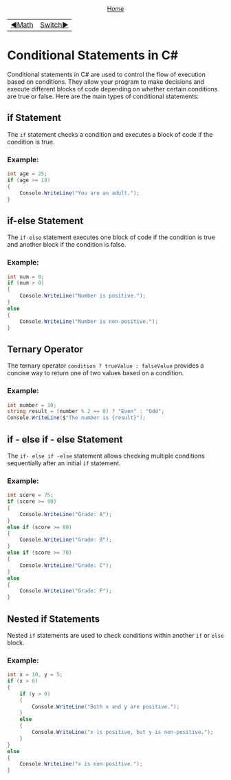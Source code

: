 <div align="center">
    <a href="/README.md">Home</a>
</div>
<table align=center>
  <tr>
    <td align="left">
      <a href="../numbers/02_math.md">◀️Math</a>
    </td>
    <td align="right">
      <a href="./02_switch.md">Switch▶️</a>
    </td>
  </tr>
</table>

# Conditional Statements in C#

Conditional statements in C# are used to control the flow of execution based on conditions. They allow your program to make decisions and execute different blocks of code depending on whether certain conditions are true or false. Here are the main types of conditional statements:

## if Statement

The `if` statement checks a condition and executes a block of code if the condition is true.

### Example:

```csharp
int age = 25;
if (age >= 18)
{
    Console.WriteLine("You are an adult.");
}
```

## if-else Statement

The `if-else` statement executes one block of code if the condition is true and another block if the condition is false.

### Example:

```csharp
int num = 0;
if (num > 0)
{
    Console.WriteLine("Number is positive.");
}
else
{
    Console.WriteLine("Number is non-positive.");
}
```

## Ternary Operator

The ternary operator `condition ? trueValue : falseValue` provides a concise way to return one of two values based on a condition.

### Example:

```csharp
int number = 10;
string result = (number % 2 == 0) ? "Even" : "Odd";
Console.WriteLine($"The number is {result}");
```

## if - else if - else Statement

The `if- else if -else` statement allows checking multiple conditions sequentially after an initial `if` statement.

### Example:

```csharp
int score = 75;
if (score >= 90)
{
    Console.WriteLine("Grade: A");
}
else if (score >= 80)
{
    Console.WriteLine("Grade: B");
}
else if (score >= 70)
{
    Console.WriteLine("Grade: C");
}
else
{
    Console.WriteLine("Grade: F");
}
```

## Nested if Statements

Nested `if` statements are used to check conditions within another `if` or `else` block.

### Example:

```csharp
int x = 10, y = 5;
if (x > 0)
{
    if (y > 0)
    {
        Console.WriteLine("Both x and y are positive.");
    }
    else
    {
        Console.WriteLine("x is positive, but y is non-positive.");
    }
}
else
{
    Console.WriteLine("x is non-positive.");
}
```